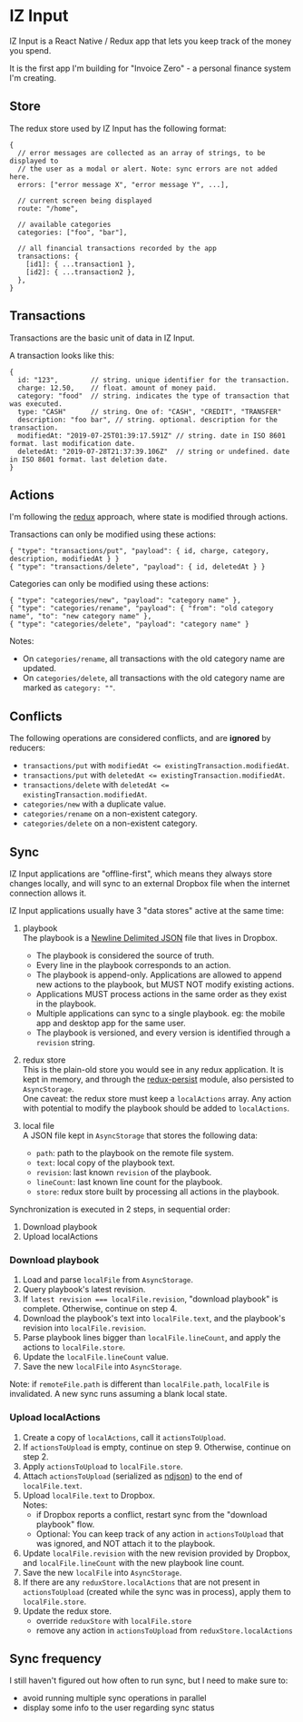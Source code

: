 # IZ Input

IZ Input is a React Native / Redux app that lets you keep track of the money you spend.

It is the first app I'm building for "Invoice Zero" - a personal finance system I'm creating.

## Store

The redux store used by IZ Input has the following format:

```
{
  // error messages are collected as an array of strings, to be displayed to
  // the user as a modal or alert. Note: sync errors are not added here.
  errors: ["error message X", "error message Y", ...],

  // current screen being displayed
  route: "/home",

  // available categories
  categories: ["foo", "bar"],

  // all financial transactions recorded by the app
  transactions: {
    [id1]: { ...transaction1 },
    [id2]: { ...transaction2 },
  },
}
```

## Transactions

Transactions are the basic unit of data in IZ Input.

A transaction looks like this:

```
{
  id: "123",        // string. unique identifier for the transaction.
  charge: 12.50,    // float. amount of money paid.
  category: "food"  // string. indicates the type of transaction that was executed.
  type: "CASH"      // string. One of: "CASH", "CREDIT", "TRANSFER"
  description: "foo bar", // string. optional. description for the transaction.
  modifiedAt: "2019-07-25T01:39:17.591Z" // string. date in ISO 8601 format. last modification date.
  deletedAt: "2019-07-28T21:37:39.106Z"  // string or undefined. date in ISO 8601 format. last deletion date.
}
```

## Actions

I'm following the [redux](https://redux.js.org/) approach, where state is modified through actions.

Transactions can only be modified using these actions:

```
{ "type": "transactions/put", "payload": { id, charge, category, description, modifiedAt } }
{ "type": "transactions/delete", "payload": { id, deletedAt } }
```

Categories can only be modified using these actions:

```
{ "type": "categories/new", "payload": "category name" },
{ "type": "categories/rename", "payload": { "from": "old category name", "to": "new category name" },
{ "type": "categories/delete", "payload": "category name" }
```

Notes:
- On `categories/rename`, all transactions with the old category name are updated.
- On `categories/delete`, all transactions with the old category name are marked as `category: ""`.

## Conflicts

The following operations are considered conflicts, and are **ignored** by reducers:

- `transactions/put` with `modifiedAt <= existingTransaction.modifiedAt`.
- `transactions/put` with `deletedAt <= existingTransaction.modifiedAt`.
- `transactions/delete` with `deletedAt <= existingTransaction.modifiedAt`.
- `categories/new` with a duplicate value.
- `categories/rename` on a non-existent category.
- `categories/delete` on a non-existent category.

## Sync

IZ Input applications are "offline-first", which means they always store changes
locally, and will sync to an external Dropbox file when the internet connection
allows it.

IZ Input applications usually have 3 "data stores" active at the same time:

1. playbook  
   The playbook is a [Newline Delimited JSON](http://ndjson.org/) file that lives
   in Dropbox.
   - The playbook is considered the source of truth.
   - Every line in the playbook corresponds to an action.
   - The playbook is append-only. Applications are allowed to append new actions
     to the playbook, but MUST NOT modify existing actions.
   - Applications MUST process actions in the same order as they exist in the
     playbook.
   - Multiple applications can sync to a single playbook. eg: the mobile app and desktop app for the same user.
   - The playbook is versioned, and every version is identified through a `revision` string.

2. redux store  
   This is the plain-old store you would see in any redux application. It is kept in memory, and through the [redux-persist](https://github.com/rt2zz/redux-persist) module, also persisted to `AsyncStorage`.  
   One caveat: the redux store must keep a `localActions` array. Any action with potential to modify the playbook should be added to `localActions`.
3. local file  
   A JSON file kept in `AsyncStorage` that stores the following data:
   - `path`: path to the playbook on the remote file system.
   - `text`: local copy of the playbook text.
   - `revision`: last known `revision` of the playbook.
   - `lineCount`: last known line count for the playbook.
   - `store`: redux store built by processing all actions in the playbook.

Synchronization is executed in 2 steps, in sequential order:

1. Download playbook
2. Upload localActions

### Download playbook

1. Load and parse `localFile` from `AsyncStorage`.
2. Query playbook's latest revision.
3. If `latest revision === localFile.revision`, "download playbook" is complete. Otherwise, continue on step 4.
4. Download the playbook's text into `localFile.text`, and the playbook's revision into `localFile.revision`.
5. Parse playbook lines bigger than `localFile.lineCount`, and apply the actions to `localFile.store`.
6. Update the `localFile.lineCount` value.
7. Save the new `localFile` into `AsyncStorage`.

Note: if `remoteFile.path` is different than `localFile.path`, `localFile` is invalidated. A new sync runs assuming a blank local state.

### Upload localActions

1. Create a copy of `localActions`, call it `actionsToUpload`.
2. If `actionsToUpload` is empty, continue on step 9. Otherwise, continue on step 2.
3. Apply `actionsToUpload` to `localFile.store`.
4. Attach `actionsToUpload` (serialized as [ndjson](http://ndjson.org/)) to the end of `localFile.text`.
5. Upload `localFile.text` to Dropbox.  
   Notes:
   - if Dropbox reports a conflict, restart sync from the "download playbook" flow.
   - Optional: You can keep track of any action in `actionsToUpload` that was ignored, and NOT attach it to the playbook.
6. Update `localFile.revision` with the new revision provided by Dropbox, and `localFile.lineCount` with the new playbook line count.
7. Save the new `localFile` into `AsyncStorage`.
8. If there are any `reduxStore.localActions` that are not present in `actionsToUpload` (created while the sync was in process), apply them to `localFile.store`.
9. Update the redux store.
    - override `reduxStore` with `localFile.store`
    - remove any action in `actionsToUpload` from `reduxStore.localActions`

## Sync frequency

I still haven't figured out how often to run sync, but I need to make sure to:

- avoid running multiple sync operations in parallel
- display some info to the user regarding sync status
